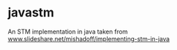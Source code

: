 # javastm
An STM implementation in java taken from www.slideshare.net/mishadoff/implementing-stm-in-java
